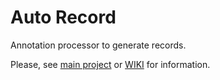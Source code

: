 # Auto Record

Annotation processor to generate records.

Please, see [main project](https://github.com/pawellabaj/auto-record) or [WIKI](https://github.com/pawellabaj/auto-record/wiki) for information.